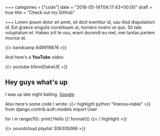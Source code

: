 +++
categories = ["code"]
date = "2018-05-14T04:17:43+00:00"
draft = true
title = "Check out my GitHub"

+++
Lorem ipsum dolor sit amet, sit dicit evertitur id, usu illud disputationi id. Est graece singulis constituam ut, homero nostro ut quo. Sit tale voluptatum et. Habeo zril te usu, erant docendi eu mel, mei tantas partem mucius at.

{{< bandcamp 649919876 >}}

<!--more-->

And here's a **YouTube** _video_:

{{< youtube b1mxtDskwUE >}}

## Hey guys what's up

I was up late night balling. [Google](https://www.google.com).

Also here's some code I wrote:
{{< highlight python "linenos=table" >}}
from django.contrib.auth.models import User

for i in range(10):
print('Hello {}'.format(i))
{{< / highlight >}}

{{< soundcloud playlist 306305066 >}}